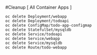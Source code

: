 #Cleanup [ All Container Apps ]

```
oc delete Deployment/webapp
oc delete Deployment/todoapi
oc delete ConfigMap/todo-app-configmap
oc delete StatefulSet/mysqldb
oc delete Service/todoapi
oc delete Service/webapp
oc delete Service/mysqldb 
oc delete Route/todo-webapp
```

